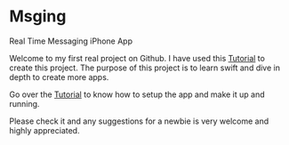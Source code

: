 # Msging
Real Time Messaging iPhone App

Welcome to my first real project on Github. I have used this <a href="https://www.raywenderlich.com/5359-firebase-tutorial-real-time-chat">Tutorial</a> to create this project. The purpose of this project is
to learn swift and dive in depth to create more apps.

Go over the <a href="https://www.raywenderlich.com/5359-firebase-tutorial-real-time-chat">Tutorial</a> to know how to setup the app and make it up and running.

Please check it and any suggestions for a newbie is very welcome and highly appreciated. 
